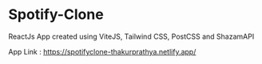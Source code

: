 # Spotify-Clone

ReactJs App created using ViteJS, Tailwind CSS, PostCSS and ShazamAPI

App Link : https://spotifyclone-thakurprathya.netlify.app/